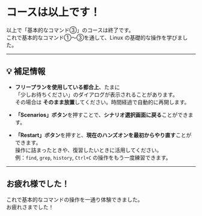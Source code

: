 # コースは以上です！

以上で「基本的なコマンド③」のコースは終了です。  
これで基本的なコマンド①～③を通して、Linux の基礎的な操作を学びました。  

---

## 💡 補足情報

- **フリープランを使用している都合上**、たまに  
  「少しお待ちください」のダイアログが表示されることがあります。  
  その場合は **そのまま放置**してください。時間経過で自動的に再開します。

- **「Scenarios」ボタン**を押すことで、**シナリオ選択画面に戻る**ことができます。

- **「Restart」ボタン**を押すと、**現在のハンズオンを最初からやり直す**ことができます。  
  操作に詰まったときや、復習したいときに活用してください。  
  例：`find`, `grep`, `history`, `Ctrl+C` の操作をもう一度練習できます。

---

## お疲れ様でした！

これで基本的なコマンドの操作を一通り体験できました。  
お疲れさまでした！
